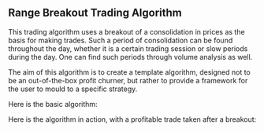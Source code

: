 ## Range Breakout Trading Algorithm
This trading algorithm uses a breakout of a consolidation in prices as the basis for making trades.
Such a period of consolidation can be found throughout the day, whether it is a certain trading session or slow periods during the day. One can find such periods through volume analysis as well.

The aim of this algorithm is to create a template algorithm, designed not to be an out-of-the-box profit churner, but rather to provide a framework for the user to mould to a specific strategy.

Here is the basic algorithm:



Here is the algorithm in action, with a profitable trade taken after a breakout:


